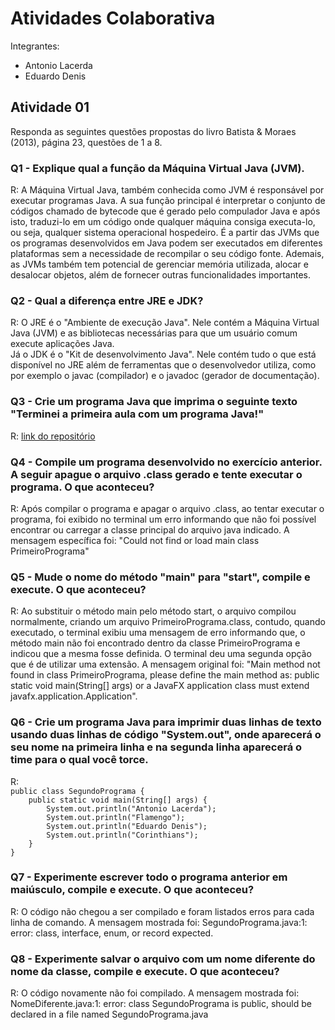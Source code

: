 <h1>Atividades Colaborativa</h1>
<p>Integrantes:</p>
<ul>
    <li>Antonio Lacerda</li>
    <li>Eduardo Denis</li>
</ul>
<h2>Atividade 01</h2>

<p>Responda as seguintes questões propostas do livro Batista & Moraes (2013), página 23, questões de 1 a 8.</p>

<h3>Q1 - Explique qual a função da Máquina Virtual Java (JVM).</h3>
<p>R: A Máquina Virtual Java, também conhecida como JVM é responsável por executar programas Java. A sua função principal é interpretar o conjunto de códigos chamado de bytecode que é gerado pelo compulador Java e após isto, traduzi-lo em um código onde qualquer máquina consiga executa-lo, ou seja, qualquer sistema operacional hospedeiro. É a partir das JVMs que os programas desenvolvidos em Java podem ser executados em diferentes plataformas sem a necessidade de recompilar o seu código fonte. Ademais, as JVMs também tem potencial de gerenciar memória utilizada, alocar e desalocar objetos, além de fornecer outras funcionalidades importantes.</p>

<h3>Q2 - Qual a diferença entre JRE e JDK?</h3>
<p>R: O JRE é o "Ambiente de execução Java". Nele contém a Máquina Virtual Java (JVM) e as bibliotecas necessárias para que um usuário comum execute aplicações Java. <br>Já o JDK é o "Kit de desenvolvimento Java". Nele contém tudo o que está disponível no JRE além de ferramentas que o desenvolvedor utiliza, como por exemplo o javac (compilador) e o javadoc (gerador de documentação).</p>

<h3>Q3 - Crie um programa Java que imprima o seguinte texto "Terminei a primeira aula com um programa Java!"</h3>
<p>R: <a href="https://github.com/ifpb-cz-ads/poo-2023-1-ac-02-equipe-antoniolacerdaeduardo/tree/main/Quest%C3%A3o%2003">link do repositório</a></p>
 
<h3>Q4 - Compile um programa desenvolvido no exercício anterior. A seguir apague o arquivo .class gerado e tente executar o programa. O que aconteceu?</h3>
<p>R: Após compilar o programa e apagar o arquivo .class, ao tentar executar o programa, foi exibido no terminal um erro informando que não foi possível encontrar ou carregar a classe principal do arquivo java indicado. A mensagem específica foi: "Could not find or load main class PrimeiroPrograma"</p>

<h3>Q5 - Mude o nome do método "main" para "start", compile e execute. O que aconteceu?</h3>
<p>R: Ao substituir o método main pelo método start, o arquivo compilou normalmente, criando um arquivo PrimeiroPrograma.class, contudo, quando executado, o terminal exibiu uma mensagem de erro informando que, o método main não foi encontrado dentro da classe PrimeiroPrograma e indicou que a mesma fosse definida. O terminal deu uma segunda opção que é de utilizar uma extensão. A mensagem original foi: "Main method not found in class PrimeiroPrograma, please define the main method as: public static void main(String[] args) or a JavaFX application class must extend javafx.application.Application".</p>

<h3>Q6 - Crie um programa Java para imprimir duas linhas de texto usando duas linhas de código "System.out", onde aparecerá o seu nome na primeira linha e na segunda linha aparecerá o time para o qual você torce.</h3>
<p>R:
<code>
public class SegundoPrograma {
    public static void main(String[] args) {
        System.out.println("Antonio Lacerda");
        System.out.println("Flamengo");
        System.out.println("Eduardo Denis");
        System.out.println("Corinthians");
    }
}
</code>
</p>

<h3>Q7 - Experimente escrever todo o programa anterior em maiúsculo, compile e execute. O que aconteceu?</h3>
<p>R: O código não chegou a ser compilado e foram listados erros para cada linha de comando. <br\> A mensagem mostrada foi: SegundoPrograma.java:1: error: class, interface, enum, or record expected. </p>

<h3>Q8 - Experimente salvar o arquivo com um nome diferente do nome da classe, compile e execute. O que aconteceu?</h3>
<p>R: O código novamente não foi compilado. A mensagem mostrada foi: NomeDiferente.java:1: error: class SegundoPrograma is public, should be declared in a file named SegundoPrograma.java</p>
